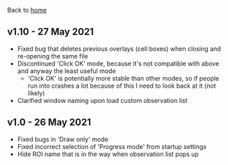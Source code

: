 Back to [home](https://github.com/DaniBodor/MitoticScoring)


## v1.10 - 27 May 2021

- Fixed bug that deletes previous overlays (cell boxes) when closing and re-opening the same file
- Discontinued 'Click OK' mode, because it's not compatible with above and anyway the least useful mode
  - 'Click OK' is potentially more stable than other modes, so if people run into crashes a lot because of this I need to look back at it (not likely)
- Clarified window naming upon load custom observation list


## v1.0 - 26 May 2021

- Fixed bugs in 'Draw only' mode
- Fixed incorrect selection of 'Progress mode' from startup settings
- Hide ROI name that is in the way when observation list pops up


